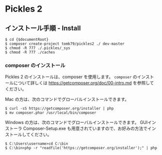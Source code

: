 Pickles 2
=========

## インストール手順 - Install

```
$ cd {$documentRoot}
$ composer create-project tomk79/pickles2 ./ dev-master
$ chmod -R 777 ./.pickles/_sys
$ chmod -R 777 ./caches
```

### composer のインストール

Pickles 2 のインストールは、composer を使用します。
`composer` のインストールについて詳しくは https://getcomposer.org/doc/00-intro.md を参照してください。

Mac の方は、次のコマンドでグローバルインストールできます。

```
$ curl -sS https://getcomposer.org/installer | php
$ mv composer.phar /usr/local/bin/composer
```

Windows の方は、次のコマンドでグローバルインストールできます。
GUIインストーラ Composer-Setup.exe も用意されていますので、お好みの方法でインストールしてください。

```
$ C:\Users\username>cd C:\bin
$ C:\bin>php -r "readfile('https://getcomposer.org/installer');" | php
```

